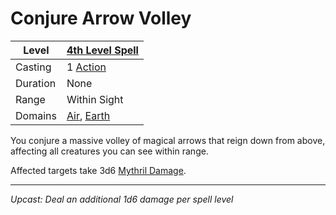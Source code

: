 # Conjure Arrow Volley

| Level    | [4th Level Spell](4th%20Level%20Spells.md)                                        |
| -------- | ---------------------------------------------------------------------------------- |
| Casting  | 1 [Action](../../../../Game%20Procedures/Core%20Procedures/Action.md)                                |
| Duration | None                                                                               |
| Range    | Within Sight                                                                       |
| Domains  | [Air](../../Spell%20Domains/Air.md), [Earth](../../Spell%20Domains/Earth.md) |

You conjure a massive volley of magical arrows that reign down from above, affecting all creatures you can see within range.

Affected targets take 3d6 [Mythril Damage](../../../../Game%20Procedures/Combat/Damage/Damage%20Types/Mythril%20Damage.md).

---
*Upcast: Deal an additional 1d6 damage per spell level*
